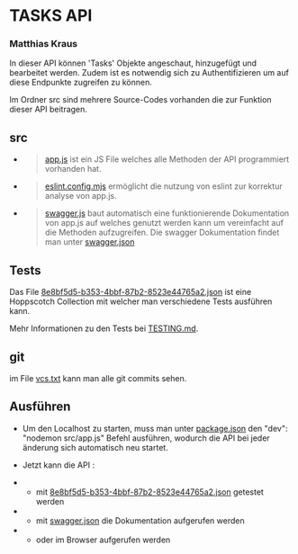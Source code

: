 # TASKS API
### Matthias Kraus

In dieser API können 'Tasks' Objekte angeschaut, hinzugefügt und bearbeitet werden. Zudem
ist es notwendig sich zu Authentifizieren um auf diese Endpunkte zugreifen zu können.

Im Ordner src sind mehrere Source-Codes vorhanden die zur Funktion dieser API beitragen.

src
---
- >[app.js](src%2Fapp.js) ist ein JS File welches alle Methoden der API programmiert vorhanden hat.
- >[eslint.config.mjs](src%2Feslint.config.mjs) ermöglicht die nutzung von eslint zur korrektur analyse von app.js.
- >[swagger.js](src%2Fswagger.js) baut automatisch eine funktionierende Dokumentation von app.js auf welches genutzt werden kann
um vereinfacht auf die Methoden aufzugreifen. Die swagger Dokumentation findet man unter [swagger.json](swagger.json)
 

Tests
-
Das File [8e8bf5d5-b353-4bbf-87b2-8523e44765a2.json](8e8bf5d5-b353-4bbf-87b2-8523e44765a2.json) ist eine Hoppscotch Collection
mit welcher man verschiedene Tests ausführen kann.

Mehr Informationen zu den Tests bei [TESTING.md](TESTING.md).

git
-
im File [vcs.txt](vcs.txt) kann man alle git commits sehen.

Ausführen
-
- Um den Localhost zu starten, muss man unter [package.json](package.json) den
"dev": "nodemon src/app.js" Befehl ausführen, wodurch die API bei jeder änderung sich automatisch 
neu startet.

- Jetzt kann die API :
- - mit [8e8bf5d5-b353-4bbf-87b2-8523e44765a2.json](8e8bf5d5-b353-4bbf-87b2-8523e44765a2.json) getestet werden
-  - mit [swagger.json](swagger.json) die Dokumentation aufgerufen werden
-  - oder im Browser aufgerufen werden




